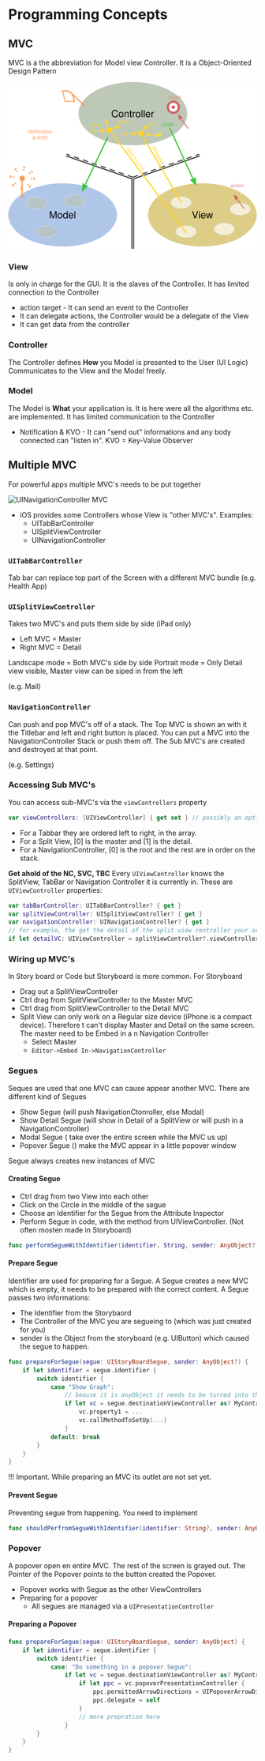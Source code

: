 # Programming Concepts
## MVC
MVC is a the abbreviation for Model view Controller. It is a Object-Oriented Design Pattern

![MVC](img/mvc.svg)

### View
Is only in charge for the GUI. It is the slaves of the Controller. It has limited connection to the Controller
* action target - It can send an event to the Controller
* It can delegate actions, the Controller would be a delegate of the View 
* It can get data from the controller

### Controller
The Controller defines **How** you Model is presented to the User (UI Logic)
Communicates to the View and the Model freely.

### Model
The Model is **What** your application is. It is here were all the algorithms etc. are implemented. It has limited communication to the Controller
* Notification & KVO - It can "send out" informations and any body connected can "listen in". 
KVO = Key-Value Observer

## Multiple MVC
For powerful apps multiple MVC's needs to be put together

![UINavigationController MVC](img/UINavigationController_mvc.svg)

* iOS provides some Controllers whose View is "other MVC's". Examples:
    * UITabBarController
    * UISplitViewController
    * UINavigationController

### `UITabBarController`
Tab bar can replace top part of the Screen with a different MVC bundle (e.g. Health App)

### `UISplitViewController`
Takes two MVC's and puts them side by side (iPad only)
* Left MVC = Master
* Right MVC = Detail

Landscape mode = Both MVC's side by side
Portrait mode = Only Detail view visible, Master view can be siped in from the left

(e.g. Mail)

### `NavigationController`
Can push and pop MVC's off of a stack.
The Top MVC is shown an with it the Titlebar and left and right button is placed.
You can put a MVC into the NavigationController Stack or push them off. The Sub MVC's are created and destroyed at that point.

(e.g. Settings)

### Accessing Sub MVC's
You can access sub-MVC's via the `viewControllers` property
```swift
var viewControllers: [UIViewController] { get set } // possibly an optional
```
* For a Tabbar they are ordered left to right, in the array.
* For a Split View, [0] is the master and [1] is the detail.
* For a NavigationController, [0] is the root and the rest are in order on the stack.

**Get ahold of the NC, SVC, TBC**
Every `UIViewController` knows the SplitView, TabBar or Navigation Controller it is currently in. These are `UIViewController` properties:
```swift
var tabBarController: UITabBarController? { get }
var splitViewController: UISplitViewController? { get }
var navigationController: UINavigationController? { get }
// for example, the get the detail of the split view controller your are in...
if let detailVC: UIViewController = splitViewController?.viewControllers[1] { ... }
```

### Wiring up MVC's
In Story board or Code but Storyboard is more common. For Storyboard
* Drag out a SplitViewController
* Ctrl drag from SplitViewController to the Master MVC
* Ctrl drag from SplitViewController to the Detail MVC
* Split View can only work on a Regular size device (iPhone is a compact device). Therefore t can't display Master and Detail on the same screen. The master need to be Embed in a n Navigation Controller
    * Select Master
    * `Editor->Embed In->NavigationController`

### Segues
Seques are used that one MVC can cause appear another MVC. There are different kind of Segues
* Show Segue (will push NavigationCtonroller, else Modal)
* Show Detail Segue (will show in Detail of a SplitView or will push in a NavigationController)
* Modal Segue ( take over the entire screen while the MVC us up)
* Popover Segue () make the MVC appear in a little popover window

Segue always creates new instances of MVC

#### Creating Segue
* Ctrl drag from two View into each other
* Click on the Circle in the middle of the segue
* Choose an Identifier for the Segue from the Attribute Inspector
* Perform Segue in code, with the method from UIViewController. (Not often mosten made in Storyboard)
```swift
func performSegueWithIdentifier(identifier. String, sender: AnyObject?)
```

#### Prepare Segue
Identifier are used for preparing for a Segue. A Segue creates a new MVC which is empty, it needs to be prepared with the correct content.
A Segue passes two informations:
* The Identifier from the Storybaord
* The Controller of the MVC you are segueing to (which was just created for you)
* sender is the Object from the storyboard (e.g. UIButton) which caused the segue to happen.
```swift
func prepareForSegue(segue: UIStoryBoardSegue, sender: AnyObject?) {
    if let identifier = segue.identifier {
        switch identifier {
            case "Show Graph":
                // beause it is anyObject it needs to be turned into the correct class
                if let vc = segue.destinationViewController as? MyController {
                    vc.property1 = ...
                    vc.callMethodToSetUp(...)
                }
            default: break
        }
    }
}
```

!!! Important. While preparing an MVC its outlet are not set yet.

#### Prevent Segue
Preventing segue from happening. You need to implement
```swift
func shouldPerfromSegueWithIdentifier(identifier: String?, sender: AnyObject?) -> Bool
```

### Popover
A popover open en entire MVC. The rest of the screen is grayed out. The Pointer of the Popover points to the button created the Popover.

* Popover works with Segue as the other ViewControllers
* Preparing for a popover
    * All segues are managed via a `UIPresentationController`

#### Preparing a Popover
```swift
func prepareForSegue(segue: UIStoryBoardSegue, sender: AnyObject) {
    if let identifier = segue.identifier {
        switch identifier {
            case: "Do something in a popover Segue":
                if let vc = segue.destinationViewController as? MyController {
                    if let ppc = vc.popoverPresentationController {
                        ppc.permittedArrowDirections = UIPopoverArrowDirection.Any
                        ppc.delegate = self
                    }
                    // more prepration here
                }
        }
    }
}
```